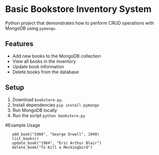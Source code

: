 # Basic Bookstore Inventory System

Python project that demonstrates how to perform CRUD operations with MongoDB using `pymongo`.

## Features

- Add new books to the MongoDB collection
- View all books in the inventory
- Update book information
- Delete books from the database

## Setup
1. Download `bookstore.py`.
2. Install dependencies
   `pip install pymongo`
4. Run MongoDB locally
5. Run the script
   `python bookstore.py`


#Example Usage
```
   add_book("1984", "George Orwell", 1949)
   list_books()
   update_book("1984", "Eric Arthur Blair")
   delete_book("To Kill a Mockingbird")
